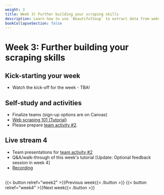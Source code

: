 ```yaml
---
weight: 3
title: Week 3) Further building your scraping skills
description: Learn how to use `BeautifulSoup` to extract data from websites.
bookCollapseSection: false
---
```


# Week 3: Further building your scraping skills

## Kick-starting your week
- Watch the kick-off for the week - TBA!

## Self-study and activities
- Finalize teams (sign-up options are on Canvas)
- [Web scraping 101 (Tutorial)](docs/tutorials/webscraping101)
- Please prepare [team activity #2](../../../docs/course/project/workplan/activity2.md).

## Live stream 4
- Team presentations for [team activity #2](../../../docs/course/project/workplan/activity2.md)
- Q&A/walk-through of this week's tutorial [Update: Optional feedback session in week 4]
- [Recording](https://youtu.be/E2_0tcagchg)

<!--
[Break-out activity](activity.md) to generate project ideas and getting to know each other
- Initial group formation for team projects
-->


<!--## Activities (individual exercises or team project)
- Please complete data availability / research fit assessment for your team project
<!--
- Please collect questions on our board on XXXX; we will answer with updates in the notebooks to resolve questions
-->

<br>
{{< button relref="week2" >}}Previous week{{< /button >}}
{{< button relref="week4" >}}Next week{{< /button >}}
